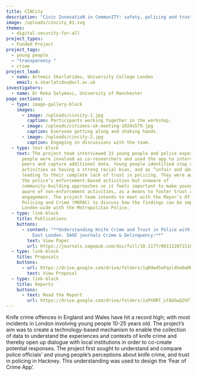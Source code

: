 ```yaml
---
title: CINCity
description: "Civic InnovatioN in CommunITY: safety, policing and trust with young people"
image: /uploads/cincity_01.svg
themes:
  - digital-security-for-all
project_types:
  - Funded Project
project_tags:
  - young people
  - "transparency "
  - crime
project_lead:
  - name: Artemis Skarlatidou, University College London
    email: a.skarlatidou@ucl.ac.uk
investigators:
  - name: Dr Reka Solymosi, University of Manchester
page_sections:
  - type: image-gallery-block
    images:
      - image: /uploads/cincity-1.jpg
        caption: Participants working together in the workshop.
      - image: /uploads/citizens-uk-meeting-1024x579.jpg
        caption: Everyone getting along and shaking hands.
      - image: /uploads/cincity-2.jpg
        caption: Engaging in discussions with the team.
  - type: text-block
    text: The project team interviewed 23 young people and police experts. 50 young
      people were involved as co-researchers and used the app to interview their
      peers and capture additional data. Young people identified stop and search
      activities as having a strong racial bias, and as “unfair and abusive”
      leading to their complete lack of trust in policing. They were aware of
      the police’s enforcement-based activities but unaware of
      community-building approaches so it feels important to make young people
      aware of non-enforcement activities, as a means to foster trust and
      engagement. The project team intends to meet with the Mayor’s Office for
      Policing and Crime (MOPAC) to discuss how the findings can be implemented
      London-wide with the Metropolitan Police.
  - type: link-block
    title: Publications
    buttons:
      - content: "**Understanding Knife Crime and Trust in Police with Young People in
          East London. SAGE journals Crime & Delinquency:**"
        text: View Paper
        url: https://journals.sagepub.com/doi/full/10.1177/00111287211029873
  - type: link-block
    title: Proposals
    buttons:
      - url: https://drive.google.com/drive/folders/1qKHw45oPqsl4heOaRRhq6z45ytST8pph?usp=sharing
        text: View Proposal
  - type: link-block
    title: Reports
    buttons:
      - text: Read the Report
        url: https://drive.google.com/drive/folders/1xPX0RT_LFAUSwQZVF1v0hrd9jvnGDLgc?usp=sharing
---
```

Knife crime offences in England and Wales have hit a record high; with most incidents in London involving young people 10-25 years old. The project’s aim was to create a technology-based mechanism to enable the collection of data to understand the experiences and contexts of knife crime and thereby open up dialogue with local institutions in order to co-create potential responses. The project first sought to understand and compare police officials’ and young people’s perceptions about knife crime, and trust in policing in Hackney. This understanding was used to design the ‘Fear of Crime App’.